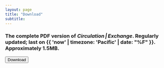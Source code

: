 ```yaml
---
layout: page
title: "Download"
subtitle:
---
```

### The complete PDF version of <em>Circulation&thinsp;|&thinsp;Exchange</em>. Regularly updated; last on {{ 'now' | timezone: 'Pacific' | date: "%F" }}. Approximately 1.5MB.

<a href="assets/pdfs/circexchg_kpalbers.pdf"><input type="submit" value="Download" name="subscribe" id="mc-embedded-subscribe" class="button"></a>
